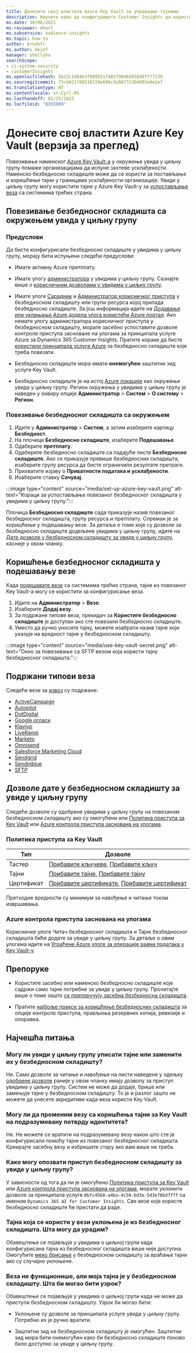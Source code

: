 ```yaml
---
title: Донесите свој властити Azure Key Vault за управљање тајнама
description: Научите како да конфигуришете Customer Insights да користите сопствени Azure Key Vault.
ms.date: 10/06/2021
ms.reviewer: mhart
ms.subservice: audience-insights
ms.topic: how-to
author: brndkfr
ms.author: bkief
manager: shellyha
searchScope:
- ci-system-security
- customerInsights
ms.openlocfilehash: 5b22c1464b3f089551f485f98d6d93840ff77136
ms.sourcegitcommit: 73cb021760516729e696c9a90731304d92e0e1ef
ms.translationtype: HT
ms.contentlocale: sr-Cyrl-RS
ms.lasthandoff: 02/25/2022
ms.locfileid: "8355909"
---
```

# <a name="bring-your-own-azure-key-vault-preview"></a>Донесите свој властити Azure Key Vault (верзија за преглед)

Повезивање наменског [Azure Key Vault-а](/azure/key-vault/general/basic-concepts) у окружење увида у циљну групу помаже организацијама да испуне захтеве усклађености.
Наменско безбедносно складиште може да се користи за постављање и коришћење тајни у границама усклађености организације. Увиди у циљну групу могу користити тајне у Azure Key Vault-у за [успостављање веза](connections.md) са системима трећих страна.

## <a name="link-the-key-vault-to-the-audience-insights-environment"></a>Повезивање безбедносног складишта са окружењем увида у циљну групу

### <a name="prerequisites"></a>Предуслови

Да бисте конфигурисали безбедносно складиште у увидима у циљну групу, морају бити испуњени следећи предуслови:

- Имате активну Azure претплату.

- Имате улогу [администратора](permissions.md#administrator) у увидима у циљну групу. Сазнајте више о [корисничким дозволама у увидима у циљну групу](permissions.md#assign-roles-and-permissions).

- Имате улоге [Сарадник](/azure/role-based-access-control/built-in-roles#contributor) и [Администратор корисничког приступа](/azure/role-based-access-control/built-in-roles#user-access-administrator) у безбедносном складишту или групи ресурса којој припада безбедносно складиште. За још информација идите на [Додавање или уклањање Azure додела улога користећи Azure портал](/azure/role-based-access-control/role-assignments-portal). Ако немате улогу администратора корисничког приступа у безбедносном складишту, морате засебно успоставити дозволе контроле приступа засноване на улогама за принципала услуге Azure за Dynamics 365 Customer Insights. Пратите кораке да бисте [користили принципала услуге Azure](connect-service-principal.md) за безбедносно складиште које треба повезати.

- Безбедносно складиште мора имати **онемогућен** заштитни зид услуге Key Vault.

- Безбедносно складиште је на истој [Azure локацији](https://azure.microsoft.com/global-infrastructure/geographies/#overview) као окружење увида у циљну групу. Регион окружења у увидима у циљну групу је наведен у оквиру опције **Администратор** > **Систем** > **О систему** > **Регион**.

### <a name="link-a-key-vault-to-the-environment"></a>Повезивање безбедносног складишта са окружењем

1. Идите у **Администратор** > **Систем**, а затим изаберите картицу **Безбедност**.
1. На плочици **Безбедносно складиште**, изаберите **Подешавање**.
1. Одаберите **претплату**.
1. Одаберите безбедносно складиште са падајуће листе **Безбедносно складиште**. Ако се приказује превише безбедносних складишта, изаберите групу ресурса да бисте ограничили резултате претраге.
1. Прихватите изјаву о **Приватности података и усклађености**.
1. Изаберите ставку **Сачувај**.

:::image type="content" source="media/set-up-azure-key-vault.png" alt-text="Кораци за успостављање повезаног безбедносног складишта у увидима у циљну групу.":::

Плочица **Безбедносно складиште** сада приказује назив повезаног безбедносног складишта, групу ресурса и претплату. Спреман је за коришћење у подешавању везе.
За детаље о томе које су дозволе за безбедносно складиште додељене увидима у циљну групу, идите на [Дате дозволе у безбедносном складишту за увиде у циљну групу](#permissions-granted-on-the-key-vault-to-audience-insights), касније у овом чланку.

## <a name="use-the-key-vault-in-the-connection-setup"></a>Коришћење безбедносног складишта у подешавању везе

Када [подешавате везе](connections.md) са системима трећих страна, тајне из повезаног Key Vault-а могу се користити за конфигурисање веза.

1. Идите на **Администратор** > **Везе**.
1. Изаберите **Додај везу**.
1. За подржане типове веза, прекидач за **Користите безбедносно складиште** је доступан ако сте повезали безбедносно складиште.
1. Уместо да ручно уносите тајну, можете изабрати назив тајне који указује на вредност тајне у безбедносном складишту.

:::image type="content" source="media/use-key-vault-secret.png" alt-text="Окно за повезивање са SFTP везом која користи тајну безбедносног складишта.":::

## <a name="supported-connection-types"></a>Подржани типови веза

Следеће везе за [извоз](export-destinations.md) су подржане:

* [ActiveCampaign](export-active-campaign.md)
* [Autopilot](export-autopilot.md)
* [DotDigital](export-dotdigital.md)
* [Google огласи](export-google-ads.md)
* [Klaviyo](export-klaviyo.md)
* [LiveRamp](export-liveramp.md)
* [Marketo](export-marketo.md)
* [Omnisend](export-omnisend.md)
* [Salesforce Marketing Cloud](export-salesforce.md)
* [Sendgrid](export-sendgrid.md)
* [Sendinblue](export-sendinblue.md)
* [SFTP](export-sftp.md)

## <a name="permissions-granted-on-the-key-vault-to-audience-insights"></a>Дозволе дате у безбедносном складишту за увиде у циљну групу

Следеће дозволе су одобрене увидима у циљну групу на повезаном безбедносном складишту ако су омогућени или [Политика приступа за Key Vault](/azure/key-vault/general/assign-access-policy?tabs=azure-portal) или [Azure контрола приступа заснована на улогама](/azure/key-vault/general/rbac-guide?tabs=azure-cli).

### <a name="key-vault-access-policy"></a>Политика приступа за Key Vault

| Тип        | Дозволе          |
| ----------- | -------------------- |
| Тастер         | [Прибавите кључеве](/rest/api/keyvault/get-keys), [Прибавите кључ](/rest/api/keyvault/get-key)                                 |
| Тајни      | [Прибавите тајне](/rest/api/keyvault/get-secrets), [Прибавите тајну](/rest/api/keyvault/get-secret)                     |
| Цертификат | [Прибавите цертификате](/rest/api/keyvault/get-certificates), [Прибавите цертификат](/rest/api/keyvault/get-certificate) |

Претходне вредности су минимум за навођење и читање током извршавања.

### <a name="azure-role-based-access-control"></a>Azure контрола приступа заснована на улогама

Корисничке улоге Читач безбедносног складишта и Тајне безбедносног складишта биће додате за увиде у циљну групу. За детаље о овим улогама идите на [Уграђене Azure улоге за операције равни података у Key Vault-у](/azure/key-vault/general/rbac-guide?tabs=azure-cli).

## <a name="recommendations"></a>Препоруке

- Користите засебно или наменско безбедносно складиште које садржи само тајне потребне за увиде у циљну групу. Прочитајте више о томе зашто [се препоручују засебна безбедносна складишта](/azure/key-vault/general/best-practices#why-we-recommend-separate-key-vaults).

- Пратите [најбоље праксе за коришћење безбедносних складишта](/azure/key-vault/general/best-practices#turn-on-logging) за опције контроле приступа, прављења резервних копија, ревизије и опоравка.

## <a name="frequently-asked-questions"></a>Најчешћа питања

### <a name="can-audience-insights-write-secrets-or-overwrite-secrets-into-the-key-vault"></a>Могу ли увиди у циљну групу уписати тајне или заменити их у безбедносном складишту?

Не. Само дозволе за читање и навођење на листи наведене у одељку [одобрене дозволе](#permissions-granted-on-the-key-vault-to-audience-insights) раније у овом чланку имају дозволу за приступ увидима у циљну групу. Систем не може да додаје, брише или замењује тајне у безбедносном складишту. То је и разлог зашто не можете да унесете акредитиве када веза користи Key Vault.

### <a name="can-i-change-a-connection-from-using-key-vault-secrets-to-default-authentication"></a>Могу ли да променим везу са коришћења тајни за Key Vault на подразумевану потврду идентитета?

Не. Не можете се вратити на подразумевану везу након што сте је конфигурисали помоћу тајне из повезаног безбедносног складишта. Креирајте засебну везу и избришите стару ако вам више не треба.

### <a name="how-can-i-revoke-access-to-a-key-vault-for-audience-insights"></a>Како могу опозвати приступ безбедносном складишту за увиде у циљну групу?

У зависности од тога да ли је омогућено [Политика приступа за Key Vault](/azure/key-vault/general/assign-access-policy?tabs=azure-portal) или [Azure контрола приступа заснована на улогама](/azure/key-vault/general/rbac-guide?tabs=azure-cli), морате уклонити дозволе за принципала услуге `0bfc4568-a4ba-4c58-bd3e-5d3e76bd7fff` са именом `Dynamics 365 AI for Customer Insights`. Све везе које користе безбедносно складиште ће престати да раде.

### <a name="a-secret-thats-used-in-a-connection-got-removed-from-the-key-vault-what-can-i-do"></a>Тајна која се користи у вези уклоњена је из безбедносног складишта. Шта могу да урадим?

Обавештење се појављује у увидима о циљној групи када конфигурисана тајна из безбедносног складишта више није доступна. Омогућите [меко брисање](/azure/key-vault/general/soft-delete-overview) у безбедносном складишту за враћање тајни ако су случајно уклоњене.

### <a name="a-connection-doesnt-work-but-my-secret-is-in-the-key-vault-what-might-be-the-cause"></a>Веза не функционише, али моја тајна је у безбедносном складишту. Шта би могао бити узрок?

Обавештење се појављује у увидима о циљној групи када не може да приступи безбедносном складишту. Узрок би могао бити:

- Уклоњене су дозволе за принципала услуге увида у циљну групу. Потребно их је ручно вратити.

- Заштитни зид на безбедносном складишту је омогућен. Заштитни зид мора бити онемогућен како би безбедносно складиште поново било доступно за увиде у циљну групу.
